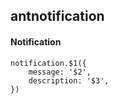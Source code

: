 ## antnotification
#### Notification

```
notification.$1({
    message: '$2',
    description: '$3',
})
```
